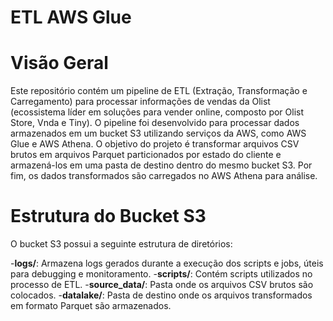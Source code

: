 # ETL AWS Glue

# Visão Geral

Este repositório contém um pipeline de ETL (Extração, Transformação e Carregamento) para processar informações de vendas da Olist (ecossistema líder em soluções para vender online, composto por Olist Store, Vnda e Tiny). O pipeline foi desenvolvido para processar dados armazenados em um bucket S3 utilizando serviços da AWS, como AWS Glue e AWS Athena. O objetivo do projeto é transformar arquivos CSV brutos em arquivos Parquet particionados por estado do cliente e armazená-los em uma pasta de destino dentro do mesmo bucket S3. Por fim, os dados transformados são carregados no AWS Athena para análise.

# Estrutura do Bucket S3

O bucket S3 possui a seguinte estrutura de diretórios:

-**logs/**: Armazena logs gerados durante a execução dos scripts e jobs, úteis para debugging e monitoramento.
-**scripts/**: Contém scripts utilizados no processo de ETL.
-**source_data/**: Pasta onde os arquivos CSV brutos são colocados.
-**datalake/**: Pasta de destino onde os arquivos transformados em formato Parquet são armazenados.
